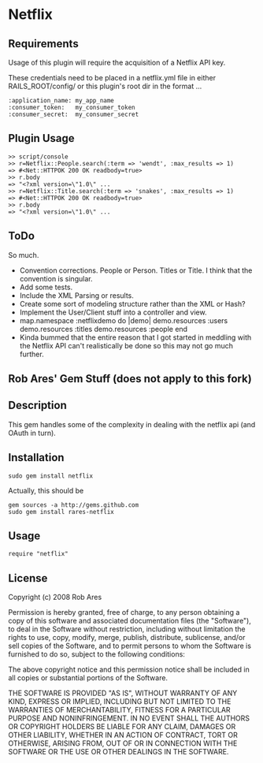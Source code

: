 # Netflix

## Requirements

Usage of this plugin will require the acquisition of a Netflix API key.

These credentials need to be placed in a netflix.yml file in either RAILS_ROOT/config/ or this plugin's root dir in the format ...

    :application_name: my_app_name
    :consumer_token:   my_consumer_token
    :consumer_secret:  my_consumer_secret

## Plugin Usage

    >> script/console
    >> r=Netflix::People.search(:term => 'wendt', :max_results => 1)
    => #<Net::HTTPOK 200 OK readbody=true>
    >> r.body
    => "<?xml version=\"1.0\" ...
    >> r=Netflix::Title.search(:term => 'snakes', :max_results => 1)
    => #<Net::HTTPOK 200 OK readbody=true>
    >> r.body
    => "<?xml version=\"1.0\" ...

## ToDo

So much.

- Convention corrections.  People or Person.  Titles or Title.  I think that the convention is singular.
- Add some tests.
- Include the XML Parsing or results.
- Create some sort of modeling structure rather than the XML or Hash?
- Implement the User/Client stuff into a controller and view.
- map.namespace :netflixdemo do |demo| demo.resources :users demo.resources :titles demo.resources :people end
- Kinda bummed that the entire reason that I got started in meddling with the Netflix API can't realistically be done so this may not go much further.




## Rob Ares' Gem Stuff (does not apply to this fork)

## Description

This gem handles some of the complexity in dealing with the netflix api (and OAuth in turn). 

## Installation

    sudo gem install netflix

Actually, this should be

    gem sources -a http://gems.github.com
    sudo gem install rares-netflix

## Usage

    require "netflix"

## License

Copyright (c) 2008 Rob Ares

Permission is hereby granted, free of charge, to any person
obtaining a copy of this software and associated documentation
files (the "Software"), to deal in the Software without
restriction, including without limitation the rights to use,
copy, modify, merge, publish, distribute, sublicense, and/or sell
copies of the Software, and to permit persons to whom the
Software is furnished to do so, subject to the following
conditions:

The above copyright notice and this permission notice shall be
included in all copies or substantial portions of the Software.

THE SOFTWARE IS PROVIDED "AS IS", WITHOUT WARRANTY OF ANY KIND,
EXPRESS OR IMPLIED, INCLUDING BUT NOT LIMITED TO THE WARRANTIES
OF MERCHANTABILITY, FITNESS FOR A PARTICULAR PURPOSE AND
NONINFRINGEMENT. IN NO EVENT SHALL THE AUTHORS OR COPYRIGHT
HOLDERS BE LIABLE FOR ANY CLAIM, DAMAGES OR OTHER LIABILITY,
WHETHER IN AN ACTION OF CONTRACT, TORT OR OTHERWISE, ARISING
FROM, OUT OF OR IN CONNECTION WITH THE SOFTWARE OR THE USE OR
OTHER DEALINGS IN THE SOFTWARE.
